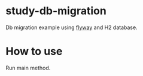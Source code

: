 # study-db-migration
Db migration example using [flyway](https://flywaydb.org/) and H2 database.

# How to use
Run main method.